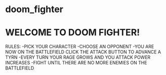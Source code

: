 # doom_fighter


WELCOME TO DOOM FIGHTER!
========================

RULES:
-PICK YOUR CHARACTER
-CHOOSE AN OPPONENT
-YOU ARE NOW ON THE BATTLEFIELD CLICK THE ATTACK BUTTON TO ADVANCE A TYRN
-EVERY TURN YOUR RAGE GROWS AND YOU ATTACK POWER INCREASES
-FIGHT UNTIL THERE ARE NO MORE ENEMIES ON THE BATTLEFIELD